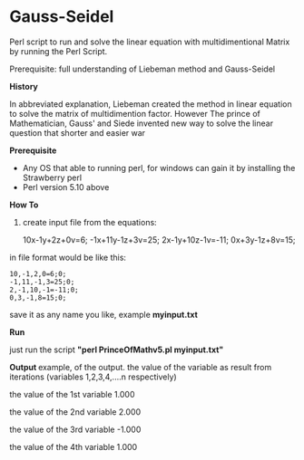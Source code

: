 # Gauss-Seidel
Perl script to run and solve the linear equation with multidimentional Matrix by running the Perl Script.

Prerequisite: full understanding of Liebeman method and Gauss-Seidel

<b> History </b>

In abbreviated explanation, Liebeman created the method in linear equation to solve the matrix of multidimention
factor.
However The prince of Mathematician, Gauss'  and Siede invented new way to solve the linear question that shorter and easier war 

<b> Prerequisite </b>
- Any OS that able to running perl, for windows can gain it by installing the Strawberry perl
- Perl version 5.10 above

<b> How To </b>

1. create input file from the equations:
     
     10x-1y+2z+0v=6;
     -1x+11y-1z+3v=25;
     2x-1y+10z-1v=-11;
     0x+3y-1z+8v=15;

in file format would be like this:

    10,-1,2,0=6;0;
    -1,11,-1,3=25;0;
    2,-1,10,-1=-11;0;
    0,3,-1,8=15;0;

save it as any name you like, example <b>myinput.txt</b>

<b> Run </b>

just run the script <b> "perl PrinceOfMathv5.pl myinput.txt" </b>

<b> Output </b>
example, of the output.
the value of the variable as result from iterations  (variables 1,2,3,4,....n  respectively)

 the value of the 1st variable 1.000

the value of the 2nd variable 2.000

the value of the 3rd variable -1.000

the value of the 4th variable 1.000

